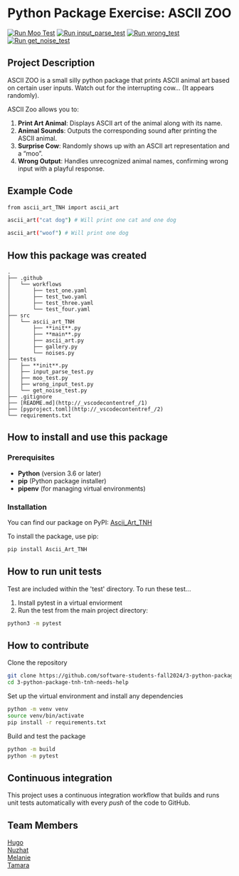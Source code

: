 # Python Package Exercise: ASCII ZOO

[![Run Moo Test](https://github.com/software-students-fall2024/3-python-package-tnh-tnh-needs-help/actions/workflows/test_one.yaml/badge.svg)](https://github.com/software-students-fall2024/3-python-package-tnh-tnh-needs-help/actions/workflows/test_one.yaml)
[![Run input_parse_test](https://github.com/software-students-fall2024/3-python-package-tnh-tnh-needs-help/actions/workflows/test_two.yaml/badge.svg)](https://github.com/software-students-fall2024/3-python-package-tnh-tnh-needs-help/actions/workflows/test_two.yaml)
[![Run wrong_test](https://github.com/software-students-fall2024/3-python-package-tnh-tnh-needs-help/actions/workflows/test_three.yaml/badge.svg?v=1)](https://github.com/software-students-fall2024/3-python-package-tnh-tnh-needs-help/actions/workflows/test_three.yaml)
[![Run get_noise_test](https://github.com/software-students-fall2024/3-python-package-tnh-tnh-needs-help/actions/workflows/test_four.yaml/badge.svg)](https://github.com/software-students-fall2024/3-python-package-tnh-tnh-needs-help/actions/workflows/test_four.yaml)

## Project Description

ASCII ZOO is a small silly python package that prints ASCII animal art based on certain user inputs. Watch out for the interrupting cow... (It appears randomly).

ASCII Zoo allows you to:

1. **Print Art Animal**: Displays ASCII art of the animal along with its name.
2. **Animal Sounds**: Outputs the corresponding sound after printing the ASCII animal.
3. **Surprise Cow**: Randomly shows up with an ASCII art representation and a “moo”.
4. **Wrong Output**: Handles unrecognized animal names, confirming wrong input with a playful response.

## Example Code

```sh
from ascii_art_TNH import ascii_art

ascii_art("cat dog") # Will print one cat and one dog

ascii_art("woof") # Will print one dog
```

## How this package was created

```
.
├── .github
│   └── workflows
│       ├── test_one.yaml
│       ├── test_two.yaml
│       ├── test_three.yaml
│       └── test_four.yaml
├── src
│   └── ascii_art_TNH
│       ├── **init**.py
│       ├── **main**.py
│       ├── ascii_art.py
│       ├── gallery.py
│       └── noises.py
├── tests
│   ├── **init**.py
│   ├── input_parse_test.py
│   ├── moo_test.py
│   ├── wrong_input_test.py
│   └── get_noise_test.py
├── .gitignore
├── [README.md](http://_vscodecontentref_/1)
├── [pyproject.toml](http://_vscodecontentref_/2)
└── requirements.txt
```

## How to install and use this package

### Prerequisites

- **Python** (version 3.6 or later)
- **pip** (Python package installer)
- **pipenv** (for managing virtual environments)

### Installation

You can find our package on PyPI: [Ascii_Art_TNH](https://pypi.org/project/Ascii_Art_TNH/)

To install the package, use pip:

```sh
pip install Ascii_Art_TNH
```

## How to run unit tests

Test are included within the 'test' directory. To run these test...

1. Install pytest in a virtual enviorment
2. Run the test from the main project directory:

```sh
python3 -m pytest
```

## How to contribute

Clone the repository

```sh
git clone https://github.com/software-students-fall2024/3-python-package-tnh-tnh-needs-help.git
cd 3-python-package-tnh-tnh-needs-help
```

Set up the virtual environment and install any dependencies

```sh
python -m venv venv
source venv/bin/activate 
pip install -r requirements.txt
```

Build and test the package

```sh
python -m build
python -m pytest
```

## Continuous integration

This project uses a continuous integration workflow that builds and runs unit tests automatically with every _push_ of the code to GitHub.

## Team Members

[Hugo](https://github.com/BringoJr)\
[Nuzhat](https://github.com/ntb5562)\
[Melanie](https://github.com/melanie-y-zhang)\
[Tamara](https://github.com/TamaraBuenoo)
